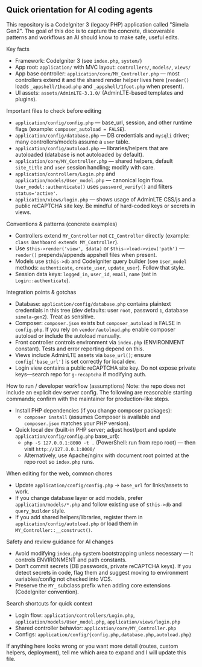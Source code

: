 ## Quick orientation for AI coding agents

This repository is a CodeIgniter 3 (legacy PHP) application called "Simela Gen2". The goal of this doc is to capture the concrete, discoverable patterns and workflows an AI should know to make safe, useful edits.

Key facts
- Framework: CodeIgniter 3 (see `index.php`, `system/`)
- App root: `application/` with MVC layout: `controllers/`, `models/`, `views/`
- App base controller: `application/core/MY_Controller.php` — most controllers extend it and the shared render helper lives here (`render()` loads `_appshell/1head.php` and `_appshell/1foot.php` when present).
- UI assets: `assets/AdminLTE-3.1.0/` (AdminLTE-based templates and plugins).

Important files to check before editing
- `application/config/config.php` — base_url, session, and other runtime flags (example: `composer_autoload = FALSE`).
- `application/config/database.php` — DB credentials and `mysqli` driver; many controllers/models assume a `user` table.
- `application/config/autoload.php` — libraries/helpers that are autoloaded (database is not autoloaded by default).
- `application/core/MY_Controller.php` — shared helpers, default `site_title` and `user` session handling; modify with care.
- `application/controllers/Login.php` and `application/models/User_model.php` — canonical login flow. `User_model::authenticate()` uses `password_verify()` and filters `status='active'`.
- `application/views/login.php` — shows usage of AdminLTE CSS/js and a public reCAPTCHA site key. Be mindful of hard-coded keys or secrets in views.

Conventions & patterns (concrete examples)
- Controllers extend `MY_Controller` not `CI_Controller` directly (example: `class Dashboard extends MY_Controller`).
- Use `$this->render('view', $data)` or `$this->load->view('path')` — `render()` prepends/appends appshell files when present.
- Models use `$this->db` and CodeIgniter query builder (see `User_model` methods: `authenticate`, `create_user`, `update_user`). Follow that style.
- Session data keys: `logged_in`, `user_id`, `email`, `name` (set in `Login::authenticate`).

Integration points & gotchas
- Database: `application/config/database.php` contains plaintext credentials in this tree (dev defaults: user `root`, password `1`, database `simela-gen2`). Treat as sensitive.
- Composer: `composer.json` exists but `composer_autoload` is FALSE in `config.php`. If you rely on `vendor/autoload.php` enable composer autoload or include the autoload manually.
- Front controller controls environment via `index.php` (ENVIRONMENT constant). Tests and error reporting depend on this.
- Views include AdminLTE assets via `base_url()`; ensure `config['base_url']` is set correctly for local dev.
- Login view contains a public reCAPTCHA site key. Do not expose private keys—search repo for `g-recaptcha` if modifying auth.

How to run / developer workflow (assumptions)
Note: the repo does not include an explicit dev server config. The following are reasonable starting commands; confirm with the maintainer for production-like steps.

- Install PHP dependencies (if you change composer packages):
  - `composer install` (assumes Composer is available and `composer.json` matches your PHP version).
- Quick local dev (built-in PHP server; adjust host/port and update `application/config/config.php` base_url):
  - `php -S 127.0.0.1:8000 -t .` (PowerShell: run from repo root) — then visit `http://127.0.0.1:8000/`
  - Alternatively, use Apache/nginx with document root pointed at the repo root so `index.php` runs.

When editing for the web, common chores
- Update `application/config/config.php` -> `base_url` for links/assets to work.
- If you change database layer or add models, prefer `application/models/*.php` and follow existing use of `$this->db` and `query_builder` style.
- If you add shared helpers/libraries, register them in `application/config/autoload.php` or load them in `MY_Controller::__construct()`.

Safety and review guidance for AI changes
- Avoid modifying `index.php` system bootstrapping unless necessary — it controls ENVIRONMENT and path constants.
- Don’t commit secrets (DB passwords, private reCAPTCHA keys). If you detect secrets in code, flag them and suggest moving to environment variables/config not checked into VCS.
- Preserve the `MY_` subclass prefix when adding core extensions (CodeIgniter convention).

Search shortcuts for quick context
- Login flow: `application/controllers/Login.php`, `application/models/User_model.php`, `application/views/login.php`
- Shared controller behavior: `application/core/MY_Controller.php`
- Configs: `application/config/{config.php,database.php,autoload.php}`

If anything here looks wrong or you want more detail (routes, custom helpers, deployment), tell me which area to expand and I will update this file.
